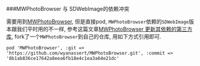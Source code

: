 ###MWPhotoBrowser 与 SDWebImage的依赖冲突

需要用到[MWPhotoBrowser](https://github.com/mwaterfall/MWPhotoBrowser), 但是直接pod,  `MWPhotoBrowser`依赖的`SDWebImage`版本跟我们平时用的不一样, 参考这篇文章[MWPhotoBrowser 更新其依赖的第三方库](http://ablackcrow.com/2017/05/10/MWPhotoBrowserUpdate3rd/), fork了一个`MWPhotoBrowser`到自己的仓库, 用如下方式引用即可.

```
pod 'MWPhotoBrowser', :git => 'https://github.com/wyanassert/MWPhotoBrowser.git', :commit => '8b1ab836ce17642a8eea6fb18e4c1ea3a64e21dc'
```
